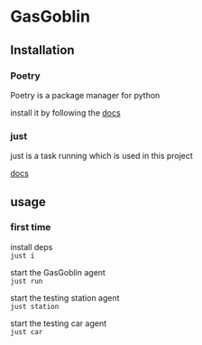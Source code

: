 # GasGoblin

## Installation

### Poetry

Poetry is a package manager for python

install it by following the [docs](https://python-poetry.org/docs/)

### just

just is a task running which is used in this project

[docs](https://github.com/casey/just)

## usage

### first time

install deps <br>
`just i`

start the GasGoblin agent <br>
`just run`

start the testing station agent <br>
`just station`

start the testing car agent <br>
`just car`
